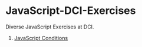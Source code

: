 # JavaScript-DCI-Exercises

Diverse JavaScript Exercises at DCI.

1. [JavaScript Conditions](https://github.com/FeliOdras/JavaScript-DCI-Exercises/tree/master/conditions)
